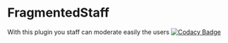 # FragmentedStaff
 With this plugin you staff can moderate easily the users
[![Codacy Badge](https://api.codacy.com/project/badge/Grade/8e45a02a078c4dca9e76095dece28f22)](https://www.codacy.com/manual/joshy56/FragmentedStaff?utm_source=github.com&amp;utm_medium=referral&amp;utm_content=joshy56/FragmentedStaff&amp;utm_campaign=Badge_Grade)
